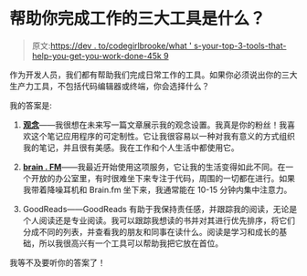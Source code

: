 # 帮助你完成工作的三大工具是什么？

> 原文:[https://dev . to/codegirlbrooke/what ' s-your-top-3-tools-that-help-you-get-you-work-done-45k 9](https://dev.to/codegirlbrooke/what-are-your-top-3-tools-that-help-you-get-your-work-done-45k9)

作为开发人员，我们都有帮助我们完成日常工作的工具。如果你必须说出你的三大生产力工具，不包括代码编辑器或终端，你会选择什么？

我的答案是:

1.  [**观念**](https://www.notion.so)——我很想在未来写一篇文章展示我的观念设置。我真是你的粉丝！我喜欢这个笔记应用程序的可定制性。它让我很容易以一种对我有意义的方式组织我的笔记，并且很有美感。我在工作和个人生活中都使用它。

2.  [**brain . FM**](https://brain.fm)——我最近开始使用这项服务，它让我的生活变得如此不同。在一个开放的办公室里，有时很难坐下来专注于代码，周围的一切都在进行。如果我带着降噪耳机和 Brain.fm 坐下来，我通常能在 10-15 分钟内集中注意力。

3.  GoodReads——GoodReads 有助于我保持责任感，并跟踪我的阅读，无论是个人阅读还是专业阅读。我可以跟踪我想读的书并对其进行优先排序，将它们分成不同的列表，并查看我的朋友和同事在读什么。阅读是学习和成长的基础，所以我很高兴有一个工具可以帮助我把它放在首位。

我等不及要听你的答案了！